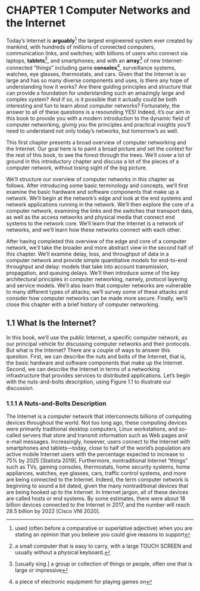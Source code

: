 # CHAPTER 1   Computer Networks and the Internet



Today’s Internet is **arguably**[^1-1] the largest engineered system ever created by mankind, with hundreds of millions of connected computers, communication links, and switches; with billions of users who connect via laptops, **tablets**[^1-2], and smartphones; and with an **array**[^1-3] of new Internet-connected “things” including game **consoles**[^1-4], surveillance systems, watches, eye glasses, thermostats, and cars. Given that the Internet is so large and has so many diverse components and uses, is there any hope of understanding how it works? Are there guiding principles and structure that can provide a foundation for understanding such an amazingly large and complex system? And if so, is it possible that it actually could be both interesting and fun to learn about computer networks? Fortunately, the answer to all of these questions is a resounding YES! Indeed, it’s our aim in this book to provide you with a modern introduction to the dynamic field of computer networking, giving you the principles and practical insights you’ll need to understand not only today’s networks, but tomorrow’s as well.

This first chapter presents a broad overview of computer networking and the Internet. Our goal here is to paint a broad picture and set the context for the rest of this book, to see the forest through the trees. We’ll cover a lot of ground in this introductory chapter and discuss a lot of the pieces of a computer network, without losing sight of the big picture.

We’ll structure our overview of computer networks in this chapter as follows. After introducing some basic terminology and concepts, we’ll first examine the basic hardware and software components that make up a network. We’ll begin at the network’s edge and look at the end systems and network applications running in the network. We’ll then explore the core of a computer network, examining the links and the switches that transport data, as well as the access networks and physical media that connect end systems to the network core. We’ll learn that the Internet is a network of networks, and we’ll learn how these networks connect with each other.

After having completed this overview of the edge and core of a computer network, we’ll take the broader and more abstract view in the second half of this chapter. We’ll examine delay, loss, and throughput of data in a computer network and provide simple quantitative models for end-to-end throughput and delay: models that take into account transmission, propagation, and queuing delays. We’ll then introduce some of the key architectural principles in computer networking, namely, protocol layering and service models. We’ll also learn that computer networks are vulnerable to many different types of attacks; we’ll survey some of these attacks and consider how computer networks can be made more secure. Finally, we’ll close this chapter with a brief history of computer networking.



> [^1-1]: used (often before a comparative or superlative adjective) when you are stating an opinion that you believe you could give reasons to support
> [^1-2]: a small computer that is easy to carry, with a large TOUCH SCREEN and usually without a physical keyboard.
> [^1-3]: [usually sing.] a group or collection of things or people, often one that is large or impressive
> [^1-4]: a piece of electronic equipment for playing games on
>
> 
>
> 
>
> 

## 1.1   What Is the Internet?

In this book, we’ll use the public Internet, a specific computer network, as our principal vehicle for discussing computer networks and their protocols. But what is the Internet? There are a couple of ways to answer this question. First, we can describe the nuts and bolts of the Internet, that is, the basic hardware and software components that make up the Internet. Second, we can describe the Internet in terms of a networking infrastructure that provides services to distributed applications. Let’s begin with the nuts-and-bolts description, using Figure 1.1 to illustrate our discussion.

### 1.1.1   A Nuts-and-Bolts Description

The Internet is a computer network that interconnects billions of computing devices throughout the world. Not too long ago, these computing devices were primarily traditional desktop computers, Linux workstations, and so-called servers that store and transmit information such as Web pages and e-mail messages. Increasingly, however, users connect to the Internet with smartphones and tablets—today, close to half of the world’s population are active mobile Internet users with the percentage expected to increase to 75% by 2025 [Statista 2019]. Furthermore, nontraditional Internet “things” such as TVs, gaming consoles, thermostats, home security systems, home appliances, watches, eye glasses, cars, traffic control systems, and more are being connected to the Internet. Indeed, the term computer network is beginning to sound a bit dated, given the many nontraditional devices that are being hooked up to the Internet. In Internet jargon, all of these devices are called hosts or end systems. By some estimates, there were about 18 billion devices connected to the Internet in 2017, and the number will reach 28.5 billion by 2022 [Cisco VNI 2020].